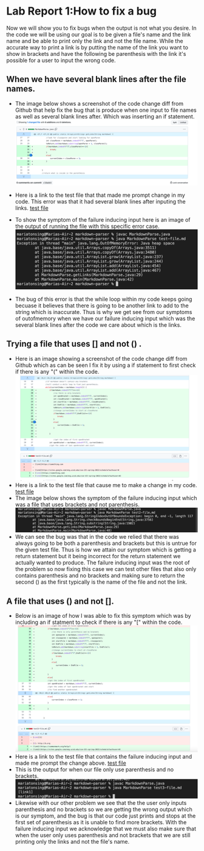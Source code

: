 # Lab Report 1:How to fix a bug
Now we will show you to fix bugs when the output is 
not what you desire. 
In the code we will be using our goal is to be given a file's name and the link name and be able to print only the link and not the file name. While the accurate way to print a link is by putting the name of the link you want to show in brackets and have the following be parenthesis with the link it's possible for a user to input the wrong code.

## When we have several blank lines after the file names.
* The image below shows a screenshot of the code change diff from Github that help
fix the bug that is produce when one input to file names as well as several blank lines after. Which was inserting an if statement.
![Image](image1.png)
* Here is a link to the test file that that made me prompt change in my code. This 
error was that it had several blank lines after inputing the links.
[test file](https://github.com/mtonsing/markdown-parser/blob/main/test-file.md)
* To show the symptom of the failure inducing input here is an image of the output of running the file with this specific error case.
![Image](erorrforseverallines.png)

*  The bug of this error is that the while loop within my code keeps going becuase
it believes that there is going to be another link to add to the string which is inaccurate. Thus is why we get see from our symptoms of outofmemory when we have our failure inducing input which was the several blank lines after the code we care about which is the links. 
## Trying a file that uses [] and not () .
* Here is an image showing a screenshot of the code change diff from Github which as can be seen I fix it by using a if statement to first check if there is any "(" within the code.
![Image](newimage3.png)
* Here is a link to the test file that cause me to make a change in my code.
[test file](https://github.com/mtonsing/markdown-parser/blob/main/test2-file.md)
* The image below shows the symptom of the failure inducing input which was a file that uses brackets and not parenthesis. 
![Image](Error2.png)
* We can see the bug was that in the code we relied that there was always going to be both a parenthesis and brackets but this is untrue for the given test file. Thus is how we attain our symptom which is getting a return statement but it being incorrect for the return statement we actually wanted to produce. The failure inducing input was the root of the problem so now fixing this case we can test other files that also only contains parenthesis and no brackets and making sure to return the second () as the first typically is the name of the file and not the link. 
## A file that uses () and not [].
* Below is an image of how I was able to fix this symptom which was by including an if statment to check if there is any "[" within the code. 
![Image](fixederror3.png)
* Here is a link to the test file that contains the failure inducing input and made me prompt the change above.
[test file](https://github.com/mtonsing/markdown-parser/blob/main/test3-file.md)
* This is the output for when our file only use parenthesis and no brackets.
![Image](error3.png)
* Likewise with our other problem we see that the the user only inputs parenthesis and no brackets so we are getting the wrong output which is our symptom, and the bug is that our code just prints and stops at the first set of parenthesis as it is unable to find more brackets. With the failure inducing input we acknowledge that we must also make sure that when the user only uses parenthesis and not brackets that we are still printing only the links and not the file's name. 

